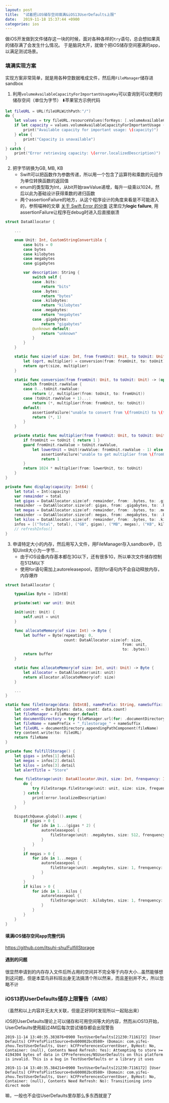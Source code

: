 ```yaml
---
layout: post
title:  "试着把iOS储存空间填满&iOS13UserDefaults上限"
date:   2019-11-18 15:37:44 +0900
categories: ios
---
```


做iOS开发做到文件储存这一块的时候，面对各种各样的`try`语句，总会想如果真的储存满了会发生什么情况。
于是脑洞大开，就做个把iOS储存空间塞满的app，以满足测试场景。

### 填满实现方案

实现方案非常简单，就是用各种空数据堆成文件，然后用`FileManager`储存进sandbox

1. 利用`volumeAvailableCapacityForImportantUsageKey`可以查询到可以使用的储存空间（单位为字节）
⬇️苹果官方示例代码

```swift
let fileURL = URL(fileURLWithPath:"/")
do {
    let values = try fileURL.resourceValues(forKeys: [.volumeAvailableCapacityForImportantUsageKey])
    if let capacity = values.volumeAvailableCapacityForImportantUsage {
        print("Available capacity for important usage: \(capacity)")
    } else {
        print("Capacity is unavailable")
    }
} catch {
    print("Error retrieving capacity: \(error.localizedDescription)")
}
```

2. 把字节转换为GB, MB, KB
   - Swift可以把函数作为参数传递，所以用一个包含了运算符和乘数的元组作为单位转换函数的返回值
   - enum的类型取为Int，从bit开始rawValue递增，每升一级乘以1024，然后以此为基础设计获得乘数的递归函数
   - 两个assertionFailure的地方，从这个程序设计的角度来看是不可能进入的，参照喵神的文章
[关于 Swift Error 的分类](https://onevcat.com/2017/10/swift-error-category/)
这里应为**logic failure**, 用assertionFailure让程序在debug时进入后直接崩溃

```swift
struct DataAllocator {

    ...

    enum Unit: Int, CustomStringConvertible {
        case bits = 0
        case bytes
        case kilobytes
        case megabytes
        case gigabytes

        var description: String {
            switch self {
            case .bits:
                return "bits"
            case .bytes:
                return "bytes"
            case .kilobytes:
                return "kilobytes"
            case .megabytes:
                return "megabytes"
            case .gigabytes:
                return "gigabytes"
            @unknown default:
                return "unknown"
            }
        }
    }

    static func size(of size: Int, from fromUnit: Unit, to toUnit: Unit) -> Int {
        let (oprt, multiplier) = conversion(from: fromUnit, to: toUnit)
        return oprt(size, multiplier)
    }

    static func conversion(from fromUnit: Unit, to toUnit: Unit) -> (operator: (Int, Int) -> Int, multiplier: Int) {
        switch fromUnit.rawValue {
        case 0...toUnit.rawValue:
            return (/, multiplier(from: toUnit, to: fromUnit))
        case (toUnit.rawValue + 1)...:
            return (*, multiplier(from: fromUnit, to: toUnit))
        default:
            assertionFailure("unable to convert from \(fromUnit) to \(toUnit)")
            return (*, 1)
        }
    }

    private static func multiplier(from fromUnit: Unit, to toUnit: Unit) -> Int {
        if fromUnit == toUnit { return 1 }
        guard fromUnit.rawValue > toUnit.rawValue,
            let lowerUnit = Unit(rawValue: fromUnit.rawValue - 1) else {
                assertionFailure("unable to get multiplier from \(fromUnit) to \(toUnit)")
                return 1
        }
        return 1024 * multiplier(from: lowerUnit, to: toUnit)
    }
}
```  
  
```swift
private func display(capacity: Int64) {
    let total = Int(capacity)
    var remainder = total
    let gigas = DataAllocator.size(of: remainder, from: .bytes, to: .gigabytes)
    remainder -= DataAllocator.size(of: gigas, from: .gigabytes, to: .bytes)
    let megas = DataAllocator.size(of: remainder, from: .bytes, to: .megabytes)
    remainder -= DataAllocator.size(of: megas, from: .megabytes, to: .bytes)
    let kilos = DataAllocator.size(of: remainder, from: .bytes, to: .kilobytes)
    infos = [("Total", total), ("GB", gigas), ("MB", megas), ("KB", kilos)]
    // refreshInfos()
}
```

3. 申请特定大小的内存，然后用写入文件，用FileManager存入sandbox中，已知UInt8大小为一字节...
    - 由于iOS设备内存基本都在3G以下，还有很多1G，所以单次文件储存控制在512M以下
    - 使用for语句需加上autoreleasepool，否则for语句内不会自动释放内存，内存爆炸
  
```swift
struct DataAllocator {

    typealias Byte = [UInt8]

    private(set) var unit: Unit

    init(unit: Unit) {
        self.unit = unit
    }

    func allocateMemory(of size: Int) -> Byte {
        let buffer = Byte(repeating: 0,
                          count: DataAllocator.size(of: size,
                                                    from: unit,
                                                    to: .bytes))
        return buffer
    }

    static func allocateMemory(of size: Int, unit: Unit) -> Byte {
        let allocator = DataAllocator(unit: unit)
        return allocator.allocateMemory(of: size)
    }

    ...
}
```  
  
```swift
static func fileStorage(data: [UInt8], namePrefix: String, nameSuffix: String) throws -> String {
    let content = Data(bytes: data, count: data.count)
    let fileManager = FileManager.default
    let documentDirectory = try fileManager.url(for: .documentDirectory, in: .userDomainMask, appropriateFor:nil, create:false)
    let fileName = namePrefix + "_filestorage_" + nameSuffix
    let fileURL = documentDirectory.appendingPathComponent(fileName)
    try content.write(to: fileURL)
    return fileName
}
```  
  
```swift
private func fulfillStorage() {
    let gigas = infos[1].detail
    let megas = infos[2].detail
    let kilos = infos[3].detail
    let alertTitle = "Store"

    func fileStorage(unit: DataAllocator.Unit, size: Int, frenquency: Int) {
        do {
            try FileStorage.fileStorage(unit: unit, size: size, frequency: frenquency)
        } catch {
            print(error.localizedDescription)
        }
    }

    DispatchQueue.global().async {
        if gigas > 0 {
            for idx in 1...(gigas * 2) {
                autoreleasepool {
                    fileStorage(unit: .megabytes, size: 512, frenquency: idx)
                }
            }
        }
        if megas > 0 {
            for idx in 1...megas {
                autoreleasepool {
                    fileStorage(unit: .megabytes, size: 1, frenquency: idx)
                }
            }
        }
        if kilos > 0 {
            for idx in 1...kilos {
                autoreleasepool {
                    fileStorage(unit: .kilobytes, size: 1, frenquency: idx)
                }
            }
        }
    }
}
```

#### 填满iOS储存空间app完整代码
https://github.com/itsuhi-shu/FulfillStorage

#### 遇到的问题

很显然申请到的内存存入文件后所占用的空间并不完全等于内存大小...虽然能够想到这问题，但是本菜鸟非科班出身无法搞清个所以然来，而且差别并不大，所以忽略不计

### iOS13的UserDefaults储存上限警告（4MB）
（虽然和以上内容并无太大关联，但是正好同时发现所以一起贴出来）

iOS的UserDefaults理论上可以储存和可用空间等大的内容，然而从iOS13开始，UserDefaults使用超过4M后每次尝试储存都会出现警告

`2019-11-14 13:40:35.383876+0900 TestUserDefaults[21230:7116172] [User Defaults] CFPrefsPlistSource<0x600002bc0580> (Domain: com.yifei-zhou.TestUserDefaults, User: kCFPreferencesCurrentUser, ByHost: No, Container: (null), Contents Need Refresh: Yes): Attempting to store >= 4194304 bytes of data in CFPreferences/NSUserDefaults on this platform is invalid. This is a bug in TestUserDefaults or a library it uses`

`2019-11-14 13:40:35.384214+0900 TestUserDefaults[21230:7116172] [User Defaults] CFPrefsPlistSource<0x600002bc0580> (Domain: com.yifei-zhou.TestUserDefaults, User: kCFPreferencesCurrentUser, ByHost: No, Container: (null), Contents Need Refresh: No): Transitioning into direct mode`

嘛，一般也不会往UserDefaults里存那么多东西就是了
